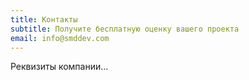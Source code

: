 ```yaml
---
title: Контакты
subtitle: Получите бесплатную оценку вашего проекта
email: info@smddev.com
---
```

Реквизиты компании...

